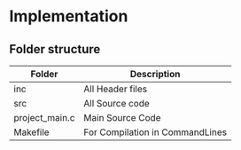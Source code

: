    # Implementation

## Folder structure

| Folder | Description |
| ------ | ----------- |
|inc |	All Header files |
| src |	All Source code |
| project_main.c |	Main Source Code |
| Makefile |	For Compilation in CommandLines
   
